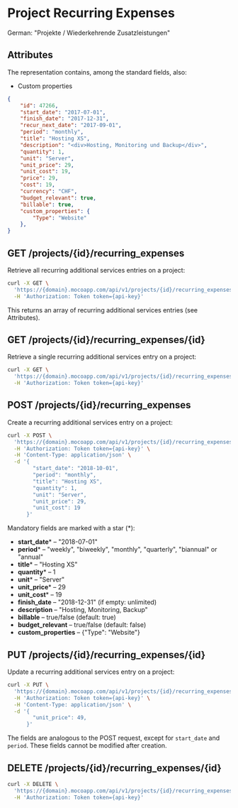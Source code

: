 # Project Recurring Expenses
German: "Projekte / Wiederkehrende Zusatzleistungen"

## Attributes

The representation contains, among the standard fields, also:

* Custom properties

```json
{
    "id": 47266,
    "start_date": "2017-07-01",
    "finish_date": "2017-12-31",
    "recur_next_date": "2017-09-01",
    "period": "monthly",
    "title": "Hosting XS",
    "description": "<div>Hosting, Monitoring und Backup</div>",
    "quantity": 1,
    "unit": "Server",
    "unit_price": 29,
    "unit_cost": 19,
    "price": 29,
    "cost": 19,
    "currency": "CHF",
    "budget_relevant": true,
    "billable": true,
    "custom_properties": {
        "Type": "Website"
    },
}
```

## GET /projects/{id}/recurring_expenses

Retrieve all recurring additional services entries on a project:

```bash
curl -X GET \
  'https://{domain}.mocoapp.com/api/v1/projects/{id}/recurring_expenses' \
  -H 'Authorization: Token token={api-key}'
```

This returns an array of recurring additional services entries (see Attributes).

## GET /projects/{id}/recurring_expenses/{id}

Retrieve a single recurring additional services entry on a project:

```bash
curl -X GET \
  'https://{domain}.mocoapp.com/api/v1/projects/{id}/recurring_expenses/{id}' \
  -H 'Authorization: Token token={api-key}'
```

## POST /projects/{id}/recurring_expenses

Create a recurring additional services entry on a project:

```bash
curl -X POST \
  'https://{domain}.mocoapp.com/api/v1/projects/{id}/recurring_expenses' \
  -H 'Authorization: Token token={api-key}' \
  -H 'Content-Type: application/json' \
  -d '{
        "start_date": "2018-10-01",
        "period": "monthly",
        "title": "Hosting XS",
        "quantity": 1,
        "unit": "Server",
        "unit_price": 29,
        "unit_cost": 19
      }'
```

Mandatory fields are marked with a star (*):

* **start_date*** – "2018-07-01"
* **period*** – "weekly", "biweekly", "monthly", "quarterly", "biannual" or "annual"
* **title*** – "Hosting XS"
* **quantity*** – 1
* **unit*** – "Server"
* **unit_price*** – 29
* **unit_cost*** – 19
* **finish_date** – "2018-12-31" (if empty: unlimited)
* **description** – "Hosting, Monitoring, Backup"
* **billable** – true/false (default: true)
* **budget_relevant** – true/false (default: false)
* **custom_properties** – {"Type": "Website"}

## PUT /projects/{id}/recurring_expenses/{id}

Update a recurring additional services entry on a project:

```bash
curl -X PUT \
  'https://{domain}.mocoapp.com/api/v1/projects/{id}/recurring_expenses/{id}' \
  -H 'Authorization: Token token={api-key}' \
  -H 'Content-Type: application/json' \
  -d '{
        "unit_price": 49,
      }'
```

The fields are analogous to the POST request, except for `start_date` and `period`. These fields cannot be modified after creation.

## DELETE /projects/{id}/recurring_expenses/{id}

```bash
curl -X DELETE \
  'https://{domain}.mocoapp.com/api/v1/projects/{id}/recurring_expenses/{id}' \
  -H 'Authorization: Token token={api-key}'
```
